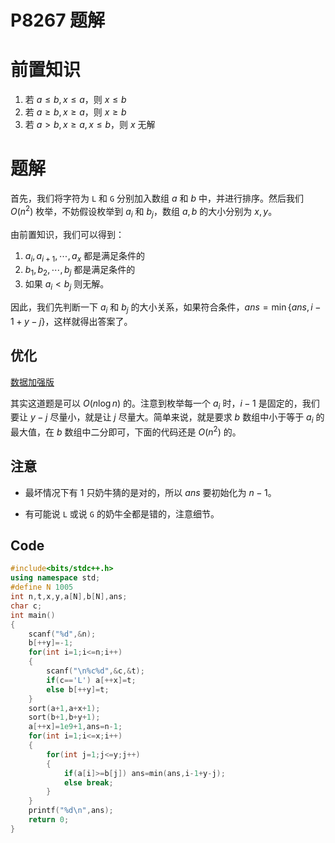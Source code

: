 # P8267 题解

# 前置知识

1. 若 $a\leqslant b,x\leqslant a$，则 $x\leqslant b$
2. 若 $a\geqslant b,x\geqslant a$，则 $x\geqslant b$
3. 若 $a>b,x\geqslant a,x\leqslant b$，则 $x$ 无解

# 题解

首先，我们将字符为 `L` 和 `G` 分别加入数组 $a$ 和 $b$ 中，并进行排序。然后我们 $O(n^2)$ 枚举，不妨假设枚举到 $a_i$ 和 $b_j$，数组 $a,b$ 的大小分别为 $x,y$。  

由前置知识，我们可以得到：  

1. $a_{i},a_{i+1},\cdots,a_x$ 都是满足条件的
2. $b_1,b_2,\cdots,b_{j}$ 都是满足条件的
3. 如果 $a_i<b_j$ 则无解。  

因此，我们先判断一下 $a_i$ 和 $b_j$ 的大小关系，如果符合条件，$ans=\min\{ans,i-1+y-j\}$，这样就得出答案了。

## 优化

[数据加强版](https://www.luogu.com.cn/problem/U208878)  

其实这道题是可以 $O(n\log n)$ 的。注意到枚举每一个 $a_i$ 时，$i-1$ 是固定的，我们要让 $y-j$ 尽量小，就是让 $j$ 尽量大。简单来说，就是要求 $b$ 数组中小于等于 $a_i$ 的最大值，在 $b$ 数组中二分即可，下面的代码还是 $O(n^2)$ 的。

## 注意

- 最坏情况下有 $1$ 只奶牛猜的是对的，所以 $ans$ 要初始化为 $n-1$。

- 有可能说 `L` 或说 `G` 的奶牛全都是错的，注意细节。

## Code

```cpp
#include<bits/stdc++.h>
using namespace std;
#define N 1005
int n,t,x,y,a[N],b[N],ans;
char c;
int main()
{
	scanf("%d",&n);
	b[++y]=-1;
	for(int i=1;i<=n;i++)
	{
		scanf("\n%c%d",&c,&t);
		if(c=='L') a[++x]=t;
		else b[++y]=t;
	}
	sort(a+1,a+x+1);
	sort(b+1,b+y+1);
	a[++x]=1e9+1,ans=n-1;
	for(int i=1;i<=x;i++)
	{
		for(int j=1;j<=y;j++)
		{
			if(a[i]>=b[j]) ans=min(ans,i-1+y-j);
			else break;
		}
	}
	printf("%d\n",ans);
	return 0;
}
```